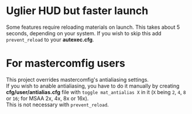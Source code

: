 # Uglier HUD but faster launch
Some features require reloading materials on launch. This takes about 5 seconds, depending on your system. If you wish to skip this add `prevent_reload` to your **autexec.cfg**.

# For mastercomfig users
This project overrides mastercomfig's antialiasing settings.  
If you wish to anable antialiasing, you have to do it manually by creating **cfg/user/antialias.cfg** file with `toggle mat_antialias X` in it (`X` being `2`, `4`, `8` or `16`; for MSAA 2x, 4x, 8x or 16x).  
This is not necessary with `prevent_reload`.
